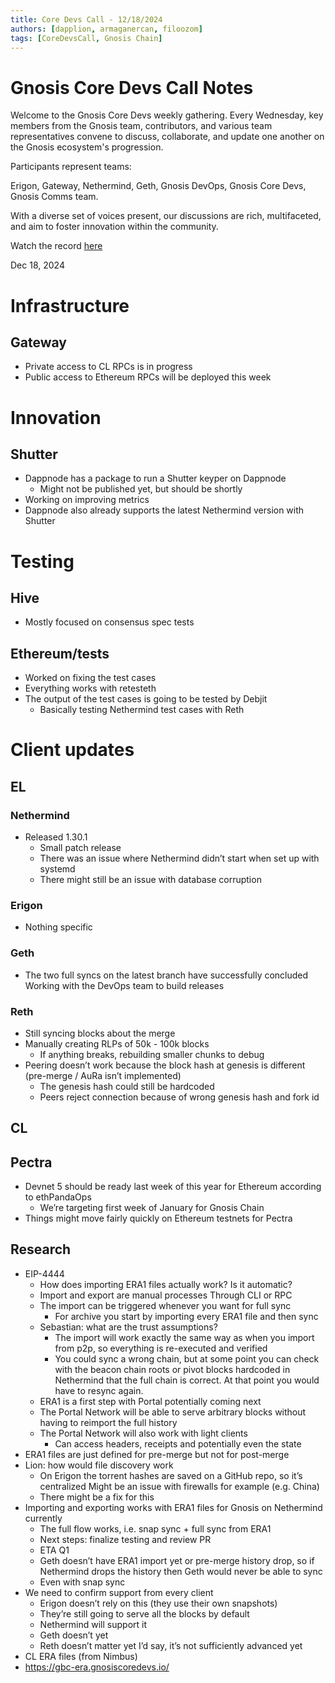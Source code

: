 ```yaml
---
title: Core Devs Call - 12/18/2024
authors: [dapplion, armaganercan, filoozom]
tags: [CoreDevsCall, Gnosis Chain]
---
```


# Gnosis Core Devs Call Notes

Welcome to the Gnosis Core Devs weekly gathering. Every Wednesday, key members from the Gnosis team, contributors, and various team representatives convene to discuss, collaborate, and update one another on the Gnosis ecosystem's progression.

Participants represent teams:

Erigon, Gateway, Nethermind, Geth, Gnosis DevOps, Gnosis Core Devs, Gnosis Comms team.

With a diverse set of voices present, our discussions are rich, multifaceted, and aim to foster innovation within the community.

Watch the record [here](https://www.youtube.com/watch?v=q9DpEEsAl84&t=3s)

Dec 18, 2024

# Infrastructure
## Gateway
* Private access to CL RPCs is in progress
* Public access to Ethereum RPCs will be deployed this week


# Innovation
## Shutter
* Dappnode has a package to run a Shutter keyper on Dappnode
  * Might not be published yet, but should be shortly
* Working on improving metrics
* Dappnode also already supports the latest Nethermind version with Shutter

 
# Testing
## Hive
 * Mostly focused on consensus spec tests

## Ethereum/tests
* Worked on fixing the test cases
* Everything works with retesteth
* The output of the test cases is going to be tested by Debjit
  * Basically testing Nethermind test cases with Reth


# Client updates
## EL
### Nethermind
* Released 1.30.1
  * Small patch release
  * There was an issue where Nethermind didn’t start when set up with systemd
  * There might still be an issue with database corruption

### Erigon
* Nothing specific

### Geth
* The two full syncs on the latest branch have successfully concluded
Working with the DevOps team to build releases

### Reth
* Still syncing blocks about the merge
* Manually creating RLPs of 50k - 100k blocks
  * If anything breaks, rebuilding smaller chunks to debug
* Peering doesn’t work because the block hash at genesis is different (pre-merge / AuRa isn’t implemented)
  * The genesis hash could still be hardcoded
  * Peers reject connection because of wrong genesis hash and fork id

## CL

## Pectra
* Devnet 5 should be ready last week of this year for Ethereum according to ethPandaOps
  * We’re targeting first week of January for Gnosis Chain
* Things might move fairly quickly on Ethereum testnets for Pectra
## Research
* EIP-4444
  * How does importing ERA1 files actually work? Is it automatic?
  * Import and export are manual processes
Through CLI or RPC
  * The import can be triggered whenever you want for full sync
    * For archive you start by importing every ERA1 file and then sync
  * Sebastian: what are the trust assumptions?
    * The import will work exactly the same way as when you import from p2p, so everything is re-executed and verified
    * You could sync a wrong chain, but at some point you can check with the beacon chain roots or pivot blocks hardcoded in Nethermind that the full chain is correct. At that point you would have to resync again.
  * ERA1 is a first step with Portal potentially coming next
   * The Portal Network will be able to serve arbitrary blocks without having to reimport the full history
   * The Portal Network will also work with light clients
     * Can access headers, receipts and potentially even the state
 * ERA1 files are just defined for pre-merge but not for post-merge
 * Lion: how would file discovery work
   * On Erigon the torrent hashes are saved on a GitHub repo, so it’s centralized
Might be an issue with firewalls for example (e.g. China) 
    * There might be a fix for this
* Importing and exporting works with ERA1 files for Gnosis on Nethermind currently
  * The full flow works, i.e. snap sync + full sync from ERA1
  * Next steps: finalize testing and review PR
  * ETA Q1
  * Geth doesn’t have ERA1 import yet or pre-merge history drop, so if Nethermind drops the history then Geth would never be able to sync
   * Even with snap sync
 * We need to confirm support from every client
   * Erigon doesn’t rely on this (they use their own snapshots)
    * They’re still going to serve all the blocks by default
    * Nethermind will support it
    * Geth doesn’t yet
    * Reth doesn’t matter yet I’d say, it’s not sufficiently advanced yet
* CL ERA files (from Nimbus)
* https://gbc-era.gnosiscoredevs.io/























































